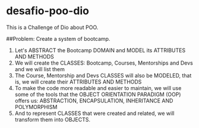 # desafio-poo-dio

This is a Challenge of Dio about POO.

##Problem:
Create a system of bootcamp.

1. Let's ABSTRACT the Bootcamp DOMAIN and MODEL its ATTRIBUTES AND METHODS
2. We will create the CLASSES: Bootcamp, Courses, Mentorships and Devs and we will list them
3. The Course, Mentorship and Devs CLASSES will also be MODELED, that is, we will create their ATTRIBUTES AND METHODS
4. To make the code more readable and easier to maintain, we will use some of the tools that the OBJECT ORIENTATION PARADIGM (OOP) offers us: ABSTRACTION, ENCAPSULATION, INHERITANCE AND POLYMORPHISM
5. And to represent CLASSES that were created and related, we will transform them into OBJECTS.
